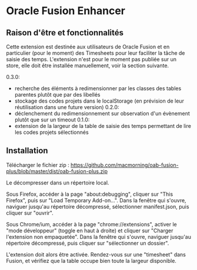 # Oracle Fusion Enhancer

## Raison d'être et fonctionnalités

Cette extension est destinée aux utilisateurs de Oracle Fusion et en particulier (pour le moment) des Timesheets pour leur faciliter la tâche de saisie des temps.
L'extension n'est pour le moment pas publiée sur un store, elle doit être installée manuellement, voir la section suivante.


0.3.0:
- recherche des éléments à redimensionner par les classes des tables parentes plutôt que par des libellés
- stockage des codes projets dans le localStorage (en prévision de leur réutilisation dans une future version)
0.2.0:
- déclenchement du redimensionnement sur observation d'un évènement plutôt que sur un timeout
0.1.0:
- extension de la largeur de la table de saisie des temps permettant de lire les codes projets sélectionnés


## Installation

Télécharger le fichier zip :
https://github.com/macmorning/oab-fusion-plus/blob/master/dist/oab-fusion-plus.zip

Le décompresser dans un répertoire local.

Sous Firefox, accéder à la page "about:debugging", cliquer sur "This Firefox", puis sur "Load Temporary Add-on...". Dans la fenêtre qui s'ouvre, naviguer jusqu'au répertoire décompressé, sélectionner manifest.json, puis cliquer sur "ouvrir".

Sous Chrome/ium, accéder à la page "chrome://extensions", activer le "mode développeur" (toggle en haut à droite) et cliquer sur "Charger l'extension non empaquetée". Dans la fenêtre qui s'ouvre, naviguer jusqu'au répertoire décompressé, puis cliquer sur "sélectionner un dossier".

L'extension doit alors être activée. Rendez-vous sur une "timesheet" dans Fusion, et vérifiez que la table occupe bien toute la largeur disponible.

